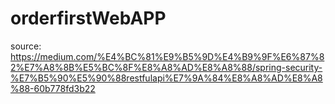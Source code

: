 # orderfirstWebAPP

source:
    https://medium.com/%E4%BC%81%E9%B5%9D%E4%B9%9F%E6%87%82%E7%A8%8B%E5%BC%8F%E8%A8%AD%E8%A8%88/spring-security-%E7%B5%90%E5%90%88restfulapi%E7%9A%84%E8%A8%AD%E8%A8%88-60b778fd3b22

